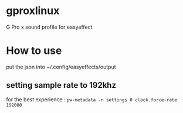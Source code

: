 # gproxlinux
G Pro x sound profile for easyeffect
# How to use
put the json into ~/.config/easyeffects/output 
## setting sample rate to 192khz
for the best experience :
`pw-metadata -n settings 0 clock.force-rate 192000`
